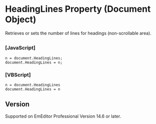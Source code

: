 # HeadingLines Property (Document Object)

Retrieves or sets the number of lines for headings (non-scrollable area).

## 

### \[JavaScript\]

```
n = document.HeadingLines;
document.HeadingLines = n;
```

### \[VBScript\]

```
n = document.HeadingLines
document.HeadingLines = n
```

## Version

Supported on EmEditor Professional Version 14.6 or later.
